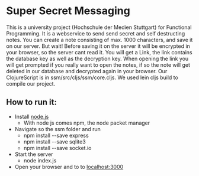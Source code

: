# Super Secret Messaging

This is a university project (Hochschule der Medien Stuttgart) for Functional Programming. It is  a webservice to send send secret and self destructing notes. You can create a note consisting of max. 1000 characters, and save it on our server. But wait! Before saving it on the server it will be encrypted in your browser, so the server cant read it. You will get a Link, the link contains the database key as well as the decryption key. When opening the link you will get prompted if you really want to open the notes, if so the note will get deleted in our database and decrypted again in your browser. Our ClojureScript is in ssm/src/cljs/ssm/core.cljs. We used lein cljs build to compile our project. 

## How to run it:
+ Install [node.js](https://nodejs.org/en/download/)
  + With node js comes npm, the node packet manager
+ Navigate so the ssm folder and run
  + npm install --save express
  + npm install --save sqlite3
  + npm install --save socket.io
+ Start the server
  + node index.js
+ Open your browser and to to [localhost:3000](http://localhost:3000)
